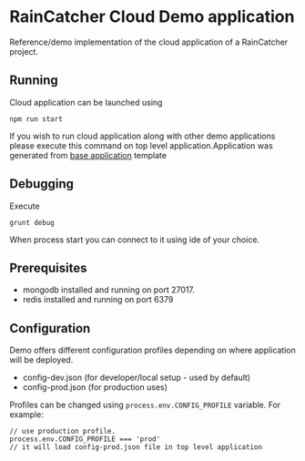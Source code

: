 # RainCatcher Cloud Demo application

Reference/demo implementation of the cloud application of a RainCatcher project.

## Running

Cloud application can be launched using

    npm run start

If you wish to run cloud application along with other demo applications please execute this command on top level application.Application was generated from [base application](../../examples/base) template

## Debugging

Execute

    grunt debug

When process start you can connect to it using ide of your choice.

## Prerequisites

- mongodb installed and running on port 27017.
- redis installed and running on port 6379

## Configuration

Demo offers different configuration profiles depending on where application will be deployed.

- config-dev.json (for developer/local setup - used by default)
- config-prod.json (for production uses)

Profiles can be changed using `process.env.CONFIG_PROFILE` variable.
For example:
```
// use production profile.
process.env.CONFIG_PROFILE === 'prod'
// it will load config-prod.json file in top level application
```

